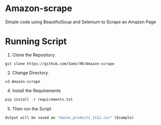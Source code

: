 # Amazon-scrape
Simple code using BeautifulSoup and Selenium to Scrape an Amazon Page

# Running Script

1. Clone the Repository.

```pyton
git clone https://github.com/SamirXR/Amazon-scrape
```

2. Change Directory.
   
```pyton
cd Amazon-scrape
```

4. Install the Requirements

```python
pip install -r requirements.txt
```

5. Then run the Script

```python
Output will be saved as "mazon_products_1111.csv" (Example)
```
